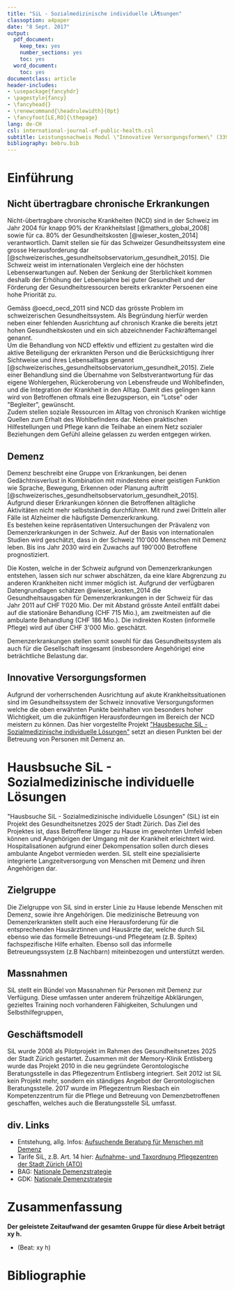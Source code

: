 ```yaml
---
title: "SiL - Sozialmedizinische individuelle LÃ¶sungen"
classoption: a4paper
date: "8 Sept. 2017"
output:
  pdf_document:
    keep_tex: yes
    number_sections: yes
    toc: yes
  word_document:
    toc: yes
documentclass: article
header-includes:
- \usepackage{fancyhdr}
- \pagestyle{fancy}
- \fancyhead{}
- \renewcommand{\headrulewidth}{0pt}
- \fancyfoot[LE,RO]{\thepage}
lang: de-CH
csl: international-journal-of-public-health.csl
subtitle: Leistungsnachweis Modul \"Innovative Versorgungsformen\" (3390.17)
bibliography: bebru.bib
---
```


# Einführung

## Nicht übertragbare chronische Erkrankungen

Nicht-übertragbare chronische Krankheiten (NCD) sind in der Schweiz im Jahr 2004 für knapp 90% der Krankheitslast [@mathers_global_2008] sowie für ca. 80% der Gesundheitskosten [@wieser_kosten_2014] verantwortlich. Damit stellen sie für das Schweizer Gesundheitssystem eine grosse Herausforderung dar [@schweizerisches_gesundheitsobservatorium_gesundheit_2015]. Die Schweiz weist im internationalen Vergleich eine der höchsten Lebenserwartungen auf. Neben der Senkung der Sterblichkeit kommen deshalb der Erhöhung der Lebensjahre bei guter Gesundheit und der Förderung der Gesundheitsressourcen bereits erkrankter Persoenen eine hohe Priorität zu.  

Gemäss @oecd_oecd_2011 sind NCD das grösste Problem im schweizerischen Gesundheitssystem. Als Begründung hierfür werden neben einer fehlenden Ausrichtung auf chronisch Kranke die bereits jetzt hohen Gesundheitskosten und ein sich abzeichnender Fachkräftemangel genannt.  
Um die Behandlung von NCD effektiv und effizient zu gestalten wird die aktive Beteiligung der erkrankten Person und die Berücksichtigung ihrer Sichtweise und ihres Lebensalltags genannt [@schweizerisches_gesundheitsobservatorium_gesundheit_2015]. Ziele einer Behandlung sind die Übernahme von Selbstverantwortung für das eigene Wohlergehen, Rückeroberung von Lebensfreude und Wohlbefinden, und die Integration der Krankheit in den Alltag. Damit dies gelingen kann wird von Betroffenen oftmals eine Bezugsperson, ein "Lotse" oder "Begleiter", gewünscht.  
Zudem stellen soziale Ressourcen im Alltag von chronisch Kranken wichtige Quellen zum Erhalt des Wohlbefindens dar. Neben praktischen Hilfestellungen und Pflege kann die Teilhabe an einem Netz sozialer Beziehungen dem Gefühl alleine gelassen zu werden entgegen wirken.

## Demenz

Demenz beschreibt eine Gruppe von Erkrankungen, bei denen Gedächtnisverlust in Kombination mit mindestens einer geistigen Funktion wie Sprache, Bewegung, Erkennen oder Planung auftritt [@schweizerisches_gesundheitsobservatorium_gesundheit_2015]. Aufgrund dieser Erkrankungen können die Betroffenen alltägliche Aktivitäten nicht mehr selbstständig durchführen. Mit rund zwei Dritteln aller Fälle ist Alzheimer die häufigste Demenzerkrankung.  
Es bestehen keine repräsentativen Untersuchungen der Prävalenz von Demenzerkrankungen in der Schweiz. Auf der Basis von internationalen Studien wird geschätzt, dass in der Schweiz 110'000 Menschen mit Demenz leben. Bis ins Jahr 2030 wird ein Zuwachs auf 190'000 Betroffene prognostiziert.  

Die Kosten, welche in der Schweiz aufgrund von Demenzerkrankungen entstehen, lassen sich nur schwer abschätzen, da eine klare Abgrenzung zu anderen Krankheiten nicht immer möglich ist. Aufgrund der verfügbaren Datengrundlagen schätzen @wieser_kosten_2014 die Gesundheitsausgaben für Demenzerkrankungen in der Schweiz für das Jahr 2011 auf CHF 1'020 Mio. Der mit Abstand grösste Anteil entfällt dabei auf die stationäre Behandlung (CHF 715 Mio.), am zweitmeisten auf die ambulante Behandlung (CHF 186 Mio.). Die indirekten Kosten (informelle Pflege) wird auf über CHF 3'000 Mio. geschätzt.

Demenzerkrankungen stellen somit sowohl für das Gesundheitssystem als auch für die Gesellschaft insgesamt (insbesondere Angehörige) eine beträchtliche Belastung dar.

## Innovative Versorgungsformen

Aufgrund der vorherrschenden Ausrichtung auf akute Krankheitssituationen sind im Gesundheitssystem der Schweiz innovative Versorgungsformen welche die oben erwähnten Punkte beinhalten von besonders hoher Wichtigkeit, um die zukünftigen Herausfordeurngen im Bereich der NCD meistern zu können. Das hier vorgestellte Projekt ["Hausbesuche SiL - Sozialmedizinische individuelle Lösungen"](https://www.gn2025.ch/abgeschlossene-projekte/hausbesuche-sil/) setzt an diesen Punkten bei der Betreuung von Personen mit Demenz an.

# Hausbsuche SiL - Sozialmedizinische individuelle Lösungen

"Hausbsuche SiL - Sozialmedizinische individuelle Lösungen" (SiL) ist ein Projekt des Gesundheitsnetzes 2025 der Stadt Zürich. Das Ziel des Projektes ist, dass Betroffene länger zu Hause im gewohnten Umfeld leben können und Angehörigen der Umgang mit der Krankheit erleichtert wird. Hospitalisationen aufgrund einer Dekompensation sollen durch dieses ambulante Angebot vermieden werden. SiL stellt eine spezialisierte integrierte Langzeitversorgung von Menschen mit Demenz und ihren Angehörigen dar.

## Zielgruppe

Die Zielgruppe von SiL sind in erster Linie zu Hause lebende Menschen mit Demenz, sowie ihre Angehörigen. Die medizinische Betreuung von Demenzerkrankten stellt auch eine Herausforderung für die entsprechenden Hausärztinnen und Hausärzte dar, welche durch SiL ebenso wie das formelle Betreuungs-und Pflegeteam (z.B. Spitex) fachspezifische Hilfe erhalten. Ebenso soll das informelle Betreueungssystem (z.B Nachbarn) miteinbezogen und unterstützt werden.

## Massnahmen

SiL stellt ein Bündel von Massnahmen für Personen mit Demenz zur Verfügung. Diese umfassen unter anderem frühzeitige Abklärungen, gezieltes Training noch vorhanderen Fähigkeiten, Schulungen und Selbsthilfegruppen,

## Geschäftsmodell

SiL wurde 2008 als Pilotprojekt im Rahmen des Gesundheitsnetzes 2025 der Stadt Zürich gestartet. Zusammen mit der Memory-Klinik Entlisberg wurde das Projekt 2010 in die neu gegründete Gerontologische Beratungsstelle in das Pflegezentrum Entlisberg integriert. Seit 2012 ist SiL kein Projekt mehr, sondern ein ständiges Angebot der Gerontologischen Beratungsstelle. 2017 wurde im Pflegezentrum Riesbach ein Kompetenzzentrum für die Pflege und Betreuung von Demenzbetroffenen geschaffen, welches auch die Beratungsstelle SiL umfasst.

## div. Links

* Entstehung, allg. Infos: [Aufsuchende Beratung für Menschen mit Demenz](https://www.google.ch/url?sa=t&rct=j&q=&esrc=s&source=web&cd=6&ved=0ahUKEwjd1vjW0_rVAhXCXBoKHfZUA0MQFghEMAU&url=https%3A%2F%2Fwww.stadt-zuerich.ch%2Fcontent%2Fdam%2Fstzh%2Fgud%2FDeutsch%2FPZZ%2FDokumente%2FPr%25C3%25A4sentationen%2FSBK-Kongress%2FPZZ_SBK_2013_Demenzberatung.pdf&usg=AFQjCNEudZQ4YRBQ7g6oEe0XRUdsD1JG_w)
* Tarife SiL, z.B. Art. 14 hier: [Aufnahme- und Taxordnung Pflegezentren der Stadt Zürich (ATO) ](https://www.stadt-zuerich.ch/content/dam/stzh/gud/Deutsch/PZZ/Dokumente/Taxen/PZZ_Aufnahme_Taxordnung.pdf)
* BAG: [Nationale Demenzstrategie](https://www.bag.admin.ch/bag/de/home/themen/strategien-politik/nationale-gesundheitsstrategien/nationale-demenzstrategie-2014-2017.html)
* GDK: [Nationale Demenzstrategie](http://www.gdk-cds.ch/index.php?id=998)

# Zusammenfassung

**Der geleistete Zeitaufwand der gesamten Gruppe für diese Arbeit beträgt xy h.**  

* (Beat: xy h)

# Bibliographie
